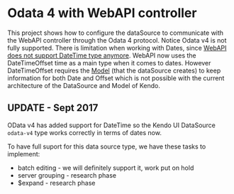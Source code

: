 # Odata 4 with WebAPI controller
This project shows how to configure the dataSource to communicate with the WebAPI controller through the Odata 4 protocol. 
Notice Odata v4 is not fully supported. There is limitation when working with Dates, since [WebAPI does not support DateTime type anymore](http://damienbod.wordpress.com/2014/06/16/web-api-and-odata-v4-crud-and-actions-part-3/). 
WebAPI now uses the DateTimeOffset time as a main type when it comes to dates. However DateTimeOffset requires the [Model](http://docs.telerik.com/kendo-ui/api/javascript/data/model) (that the dataSource creates) to keep information for both Date and Offset which is not possible with the current architecture of the DataSource and Model of Kendo.

## UPDATE - Sept 2017

OData v4 has added support for DateTime so the Kendo UI DataSource `odata-v4` type works correctly in terms of dates now.

To have full suport for this data source type, we have these tasks to implement:

- batch editing - we will definitely support it, work put on hold
- server grouping - research phase
- $expand - research phase
